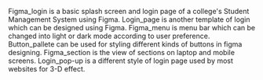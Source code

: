 Figma_login is a basic splash screen and login page of a college's Student Management System using Figma. 
Login_page is another template of login which can be designed using Figma.
Figma_menu is menu bar which can be changed into light or dark mode according to user preference.
Button_pallete can be used for styling different kinds of buttons in figma designing.
Figma_section is the view of sections on laptop and mobile screens.
Login_pop-up is a different style of login page used by most websites for 3-D effect.
